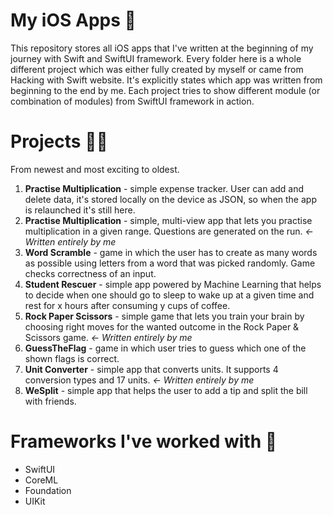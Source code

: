 # My iOS Apps 📱

This repository stores all iOS apps that I've written at the beginning of my journey with Swift and SwiftUI framework. Every folder here is a whole different
project which was either fully created by myself or came from Hacking with Swift website. It's explicitly states which app was written from beginning to the end by me. Each project tries to show different module (or combination of modules) from SwiftUI framework in action. 

# Projects 👨‍💻

From newest and most exciting to oldest.

1. **Practise Multiplication** - simple expense tracker. User can add and delete data, it's stored locally on the device as JSON, so when the app is relaunched it's still here.
2. **Practise Multiplication** - simple, multi-view app that lets you practise multiplication in a given range. Questions are generated on the run. *<- Written entirely by me*
3. **Word Scramble** - game in which the user has to create as many words as possible using letters from a word that was picked randomly. Game checks correctness of an input.
4. **Student Rescuer** - simple app powered by Machine Learning that helps to decide when one should go to sleep to wake up at a given time and rest for x hours after consuming y cups of coffee.
5. **Rock Paper Scissors** - simple game that lets you train your brain by choosing right moves for the wanted outcome in the Rock Paper & Scissors game. *<- Written entirely by me*
6. **GuessTheFlag** - game in which user tries to guess which one of the shown flags is correct.
7. **Unit Converter** - simple app that converts units. It supports 4 conversion types and 17 units. *<- Written entirely by me*
8. **WeSplit** - simple app that helps the user to add a tip and split the bill with friends.

# Frameworks I've worked with 🤖

- SwiftUI
- CoreML
- Foundation
- UIKit
